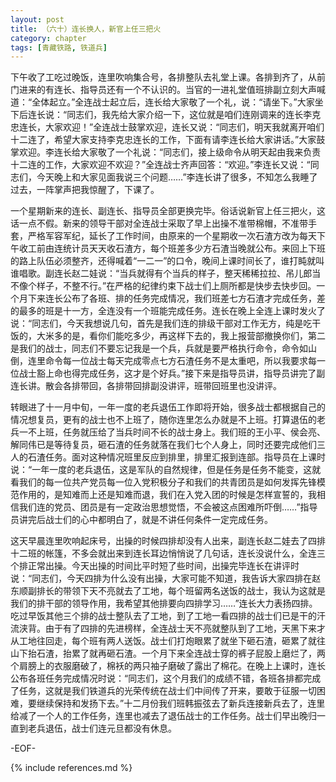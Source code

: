 ```yaml
---
layout: post
title: （六十）连长换人，新官上任三把火
category: chapter
tags: [青藏铁路, 铁道兵]
---
```


下午收了工吃过晚饭，连里吹响集合号，各排整队去礼堂上课。各排到齐了，从前门进来的有连长、指导员还有一个不认识的。当官的一进礼堂值班排副立刻大声喊道：“全体起立。”全连战士起立后，连长给大家敬了一个礼，说：“请坐下。”大家坐下后连长说：“同志们，我先给大家介绍一下，这位就是咱们连刚调来的连长李克忠连长，大家欢迎！”全连战士鼓掌欢迎，连长又说：“同志们，明天我就离开咱们十二连了，希望大家支持李克忠连长的工作，下面有请李连长给大家讲话。”大家鼓掌欢迎。李连长给大家敬了一个礼说：“同志们，接上级命令从明天起由我来负责十二连的工作，大家欢迎不欢迎？”全连战士齐声回答：“欢迎。”李连长又说：“同志们，今天晚上和大家见面我说三个问题……”李连长讲了很多，不知怎么我睡了过去，一阵掌声把我惊醒了，下课了。

一个星期新来的连长、副连长、指导员全部更换完毕。俗话说新官上任三把火，这话一点不假。新来的领导干部对全连战士采取了早上出操不准带棉帽，不准带手套，严格军容军纪，延长了工作时间，由原来的一个星期收一次石渣方改为每天下午收工前由连统计员天天收石渣方，每个班差多少方石渣当晚就公布。来回上下班的路上队伍必须整齐，还得喊着“一二一”的口令，晚间上课时间长了，谁打盹就叫谁唱歌。副连长赵二娃说：“当兵就得有个当兵的样子，整天稀稀拉拉、吊儿郎当不像个样子，不整不行。”在严格的纪律约束下战士们上厕所都是快步去快步回。一个月下来连长公布了各班、排的任务完成情况，我们班差七方石渣才完成任务，差的最多的班是十一方，全连没有一个班能完成任务。连长在晚上全连上课时发火了说：“同志们，今天我想说几句，首先是我们连的排级干部对工作无方，纯是吃干饭的，大米多的是，看你们能吃多少，再这样下去的，我上报营部撤换你们，第二是我们的战士，同志们不要忘记我是一个兵，兵就是要严格执行命令，命令如山倒，连里命令每一位战士每天完成零点七方石渣任务不是太重吧，所以我要求每一位战士豁上命也得完成任务，这才是个好兵。”接下来是指导员讲，指导员讲完了副连长讲。散会各排带回，各排带回排副没讲评，班带回班里也没讲评。

转眼进了十一月中旬，一年一度的老兵退伍工作即将开始，很多战士都根据自己的情况想复员，更有的战士也不上班了，随你连里怎么办就是不上班。打算退伍的老兵一不上班，任务就压给了当兵时间不长的战士身上。我们班的王小平、侯会亮、解同伟已是等待复员，砸石渣的任务就落在我们七个人身上，同时还要完成他们三人的石渣任务。面对这种情况班里反应到排里，排里汇报到连部。指导员在上课时说：“一年一度的老兵退伍，这是军队的自然规律，但是任务是任务不能变，这就看我们的每一位共产党员每一位入党积极分子和我们的共青团员是如何发挥先锋模范作用的，是知难而上还是知难而退，我们在入党入团的时候是怎样宣誓的，我相信我们连的党员、团员是有一定政治思想觉悟，不会被这点困难所吓倒……”指导员讲完后战士们的心中都明白了，就是不讲任何条件一定完成任务。

这天早晨连里吹响起床号，出操的时候四排却没有人出来，副连长赵二娃去了四排十二班的帐篷，不多会就出来到连长耳边悄悄说了几句话，连长没说什么，全连三个排正常出操。今天出操的时间比平时短了些时间，出操完毕连长在讲评时说：“同志们，今天四排为什么没有出操，大家可能不知道，我告诉大家四排在赵东顺副排长的带领下天不亮就去了工地，每个班留两名送饭的战士，我认为这就是我们的排干部的领导作用，我希望其他排要向四排学习……”连长大力表扬四排。吃过早饭其他三个排的战士整队去了工地，到了工地一看四排的战士们已是干的汗流浃背。由于有了四排的先进榜样，全连战士天不亮就整队到了工地，天黑下来才从工地往回走，每个班有两人送饭。战士们打炮眼累了就坐下砸石渣，砸累了就往山下抬石渣，抬累了就再砸石渣。一个月下来全连战士穿的裤子屁股上磨烂了，两个肩膀上的衣服磨破了，棉袄的两只袖子磨破了露出了棉花。在晚上上课时，连长公布各班任务完成情况时说：“同志们，这个月我们的成绩不错，各班各排都完成了任务，这就是我们铁道兵的光荣传统在战士们中间传了开来，要敢于征服一切困难，要继续保持和发扬下去。”十二月份我们班韩振弦去了新兵连接新兵去了，连里给减了一个人的工作任务，连里也减去了退伍战士的工作任务。战士们早出晚归一直到老兵退伍，战士们连元旦都没有休息。

-EOF-

{% include references.md %}
